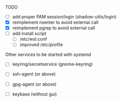 TODO

- [ ] add proper PAM session/login (shadow-utils/login)
- [X] reimplement nsenter to avoid external call
- [X] reimplement pgrep to avoid external call
- [ ] add install script
  - [ ] /etc/wsl.conf
  - [ ] improved /etc/profile

Other services to be started with systemd
- [ ] keyring/secretservice (gnome-keyring)
- [ ] ssh-agent (or above)
- [ ] gpg-agent (or above)
- [ ] keybase (without gui)

